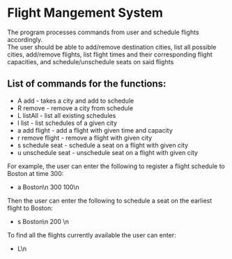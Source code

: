 # Flight Mangement System

The program processes commands from user and schedule flights accordingly. <br>
The user should be able to add/remove destination cities, list all possible cities,
add/remove flights, list flight times and their corresponding flight capacities, and schedule/unschedule seats
on said flights <br>

## List of commands for the functions:

* A add - takes a city and add to schedule
* R remove - remove a city from schedule
* L listAll - list all existing schedules
* l list - list schedules of a given city
* a add flight - add a flight with given time and capacity
* r remove flight - remove a flight with given city
* s schedule seat - schedule a seat on a flight with given city
* u unschedule seat - unschedule seat on a flight with given city

For example, the user can enter the following to register a flight schedule to Boston at time 300: <br>
* a Boston\n 300 100\n

Then the user can enter the following to schedule a seat on the earliest flight to Boston: <br>
* s Boston\n 200 \n

To find all the flights currently available the user can enter: <br>
* L\n
